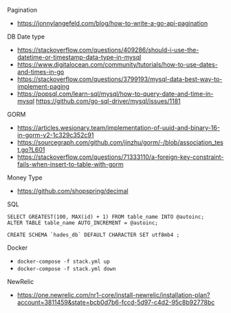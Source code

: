 Pagination

- https://jonnylangefeld.com/blog/how-to-write-a-go-api-pagination

DB Date type

- https://stackoverflow.com/questions/409286/should-i-use-the-datetime-or-timestamp-data-type-in-mysql
- https://www.digitalocean.com/community/tutorials/how-to-use-dates-and-times-in-go
- https://stackoverflow.com/questions/3799193/mysql-data-best-way-to-implement-paging
- https://popsql.com/learn-sql/mysql/how-to-query-date-and-time-in-mysql
  https://github.com/go-sql-driver/mysql/issues/1181

GORM

- https://articles.wesionary.team/implementation-of-uuid-and-binary-16-in-gorm-v2-1c329c352c91
- https://sourcegraph.com/github.com/jinzhu/gorm/-/blob/association_test.go?L601
- https://stackoverflow.com/questions/71333110/a-foreign-key-constraint-fails-when-insert-to-table-with-gorm

Money Type

- https://github.com/shopspring/decimal

SQL
    
```
SELECT GREATEST(100, MAX(id) + 1) FROM table_name INTO @autoinc;
ALTER TABLE table_name AUTO_INCREMENT = @autoinc;
```

```
CREATE SCHEMA `hades_db` DEFAULT CHARACTER SET utf8mb4 ;
```

Docker

- `docker-compose -f stack.yml up`
- `docker-compose -f stack.yml down`

NewRelic

- https://one.newrelic.com/nr1-core/install-newrelic/installation-plan?account=3811459&state=bcb0d7b6-fccd-5d97-c4d2-95c8b92778bc